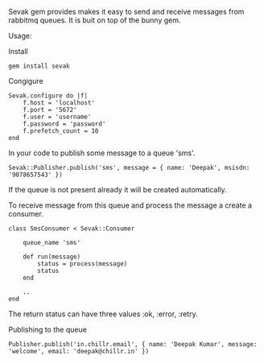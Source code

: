 Sevak gem provides makes it easy to send and receive messages from rabbitmq queues. It is buit on top of the bunny gem.


Usage:

Install
    
    gem install sevak

Congigure

    Sevak.configure do |f|
        f.host = 'localhost'
        f.port = '5672'
        f.user = 'username'
        f.password = 'password'
        f.prefetch_count = 10
    end

In your code to publish some message to a queue 'sms'.

    
    Sevak::Publisher.publish('sms', message = { name: 'Deepak', msisdn: '9078657543' })

If the queue is not present already it will be created automatically.


To receive message from this queue and process the message a create a consumer.


    class SmsConsumer < Sevak::Consumer
        
        queue_name 'sms'
        
        def run(message)
            status = process(message)
            status
        end
        
        ..
    end

The return status can have three values :ok, :error, :retry.

Publishing to the queue

    Publisher.publish('in.chillr.email', { name: 'Deepak Kumar', message: 'welcome', email: 'deepak@chillr.in' }) 